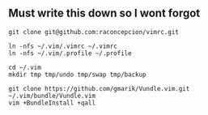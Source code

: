 **Must write this down so I wont forgot**
------------------------------------------

```
git clone git@github.com:raconcepcion/vimrc.git
```

```
ln -nfs ~/.vim/.vimrc ~/.vimrc
ln -nfs ~/.vim/.profile ~/.profile
```

```
cd ~/.vim
mkdir tmp tmp/undo tmp/swap tmp/backup
```

```
git clone https://github.com/gmarik/Vundle.vim.git ~/.vim/bundle/Vundle.vim
vim +BundleInstall +qall
```
